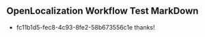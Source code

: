 ## OpenLocalization Workflow Test MarkDown
* fc11b1d5-fec8-4c93-8fe2-58b673556c1e thanks!

<!--HONumber=Aug16_HO4-->


